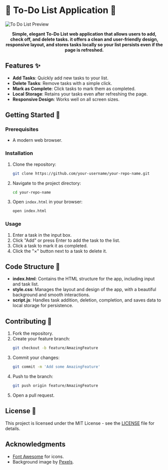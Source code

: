 <div class="container">
    <h1>🔐 To-Do List Application 📝</h1>

  <div class="preview">
        <img src="https://i.ibb.co/1ZxHJPT/image-6.png" alt="To Do List Preview">
    </div>
    <p align="center"><strong>Simple, elegant To-Do List web application that allows users to add, check off, and delete tasks. it offers a clean and user-friendly design, responsive layout, and stores tasks locally so your list persists even if the page is refreshed.</strong></p>

## Features ✨
- **Add Tasks**: Quickly add new tasks to your list.
- **Delete Tasks**: Remove tasks with a simple click.
- **Mark as Complete**: Click tasks to mark them as completed.
- **Local Storage**: Retains your tasks even after refreshing the page.
- **Responsive Design**: Works well on all screen sizes.

## Getting Started 🚀

### Prerequisites
- A modern web browser.

### Installation
1. Clone the repository:
   ```bash
   git clone https://github.com/your-username/your-repo-name.git
   ```
2. Navigate to the project directory:
   ```bash
   cd your-repo-name
   ```
3. Open `index.html` in your browser:
   ```bash
   open index.html
   ```

### Usage
1. Enter a task in the input box.
2. Click "Add" or press Enter to add the task to the list.
3. Click a task to mark it as completed.
4. Click the "×" button next to a task to delete it.

## Code Structure 🧩

- **index.html**: Contains the HTML structure for the app, including input and task list.
- **style.css**: Manages the layout and design of the app, with a beautiful background and smooth interactions.
- **script.js**: Handles task addition, deletion, completion, and saves data to local storage for persistence.

## Contributing 🤝
1. Fork the repository.
2. Create your feature branch:
   ```bash
   git checkout -b feature/AmazingFeature
   ```
3. Commit your changes:
   ```bash
   git commit -m 'Add some AmazingFeature'
   ```
4. Push to the branch:
   ```bash
   git push origin feature/AmazingFeature
   ```
5. Open a pull request.

## License 📄
This project is licensed under the MIT License - see the [LICENSE](LICENSE) file for details.

## Acknowledgments
- [Font Awesome](https://fontawesome.com) for icons.
- Background image by [Pexels](https://www.pexels.com).

